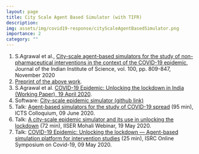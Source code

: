 ```yaml
---
layout: page
title: City Scale Agent Based Simulator (with TIFR)
description: 
img: assets/img/covid19-response/cityScaleAgentBasedSimulator.png
importance: 2
category: ""
---
```


1. S.Agrawal et al., [City-scale agent-based simulators for the study of non-pharmaceutical interventions in the context of the COVID-19 epidemic](https://link.springer.com/article/10.1007/s41745-020-00211-3), Journal of the Indian Institute of Science, vol. 100, pp. 809-847, November 2020
2. [Preprint of the above work](https://arxiv.org/abs/2008.04849).
3. S.Agrawal et al. [COVID-19 Epidemic: Unlocking the lockdown in India (Working Paper), 19 April 2020](https://covid19.iisc.ac.in/wp-content/uploads/2020/04/Report-1-20200419-UnlockingTheLockdownInIndia.pdf).
4. Software: [City-scale epidemic simulator (github link)](https://github.com/cni-iisc/epidemic-simulator)
5. Talk: [Agent-based simulators for the study of COVID-19 spread](https://www.youtube.com/watch?v=qbMdmH5PanE) (95 min), ICTS Colloquium, 09 June 2020.
6. Talk: [A city-scale epidemic simulator and its use in unlocking the lockdown](https://www.youtube.com/watch?v=wyItaV2K8oE) (72 min), IISER Mohali Webinar, 19 May 2020.
7. Talk: [COVID-19 Epidemic: Unlocking the lockdown — Agent-based simulation platform for intervention studies](https://youtu.be/A81j9Htn7RY?t=9201) (25 min), ISRC Online Symposium on Covid-19, 09 May 2020.